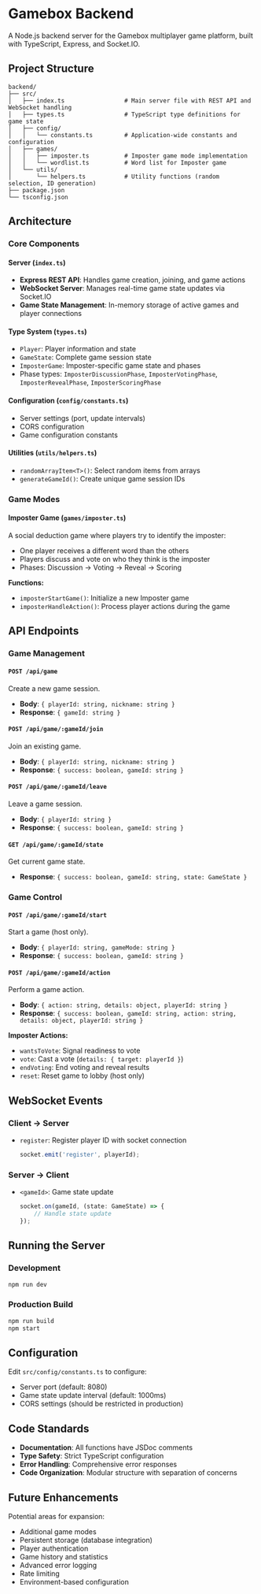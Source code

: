 # Gamebox Backend

A Node.js backend server for the Gamebox multiplayer game platform, built with TypeScript, Express, and Socket.IO.

## Project Structure

```
backend/
├── src/
│   ├── index.ts                 # Main server file with REST API and WebSocket handling
│   ├── types.ts                 # TypeScript type definitions for game state
│   ├── config/
│   │   └── constants.ts         # Application-wide constants and configuration
│   ├── games/
│   │   ├── imposter.ts          # Imposter game mode implementation
│   │   └── wordlist.ts          # Word list for Imposter game
│   └── utils/
│       └── helpers.ts           # Utility functions (random selection, ID generation)
├── package.json
└── tsconfig.json
```

## Architecture

### Core Components

#### Server (`index.ts`)

-   **Express REST API**: Handles game creation, joining, and game actions
-   **WebSocket Server**: Manages real-time game state updates via Socket.IO
-   **Game State Management**: In-memory storage of active games and player connections

#### Type System (`types.ts`)

-   `Player`: Player information and state
-   `GameState`: Complete game session state
-   `ImposterGame`: Imposter-specific game state and phases
-   Phase types: `ImposterDiscussionPhase`, `ImposterVotingPhase`, `ImposterRevealPhase`, `ImposterScoringPhase`

#### Configuration (`config/constants.ts`)

-   Server settings (port, update intervals)
-   CORS configuration
-   Game configuration constants

#### Utilities (`utils/helpers.ts`)

-   `randomArrayItem<T>()`: Select random items from arrays
-   `generateGameId()`: Create unique game session IDs

### Game Modes

#### Imposter Game (`games/imposter.ts`)

A social deduction game where players try to identify the imposter:

-   One player receives a different word than the others
-   Players discuss and vote on who they think is the imposter
-   Phases: Discussion → Voting → Reveal → Scoring

**Functions:**

-   `imposterStartGame()`: Initialize a new Imposter game
-   `imposterHandleAction()`: Process player actions during the game

## API Endpoints

### Game Management

#### `POST /api/game`

Create a new game session.

-   **Body**: `{ playerId: string, nickname: string }`
-   **Response**: `{ gameId: string }`

#### `POST /api/game/:gameId/join`

Join an existing game.

-   **Body**: `{ playerId: string, nickname: string }`
-   **Response**: `{ success: boolean, gameId: string }`

#### `POST /api/game/:gameId/leave`

Leave a game session.

-   **Body**: `{ playerId: string }`
-   **Response**: `{ success: boolean, gameId: string }`

#### `GET /api/game/:gameId/state`

Get current game state.

-   **Response**: `{ success: boolean, gameId: string, state: GameState }`

### Game Control

#### `POST /api/game/:gameId/start`

Start a game (host only).

-   **Body**: `{ playerId: string, gameMode: string }`
-   **Response**: `{ success: boolean, gameId: string }`

#### `POST /api/game/:gameId/action`

Perform a game action.

-   **Body**: `{ action: string, details: object, playerId: string }`
-   **Response**: `{ success: boolean, gameId: string, action: string, details: object, playerId: string }`

**Imposter Actions:**

-   `wantsToVote`: Signal readiness to vote
-   `vote`: Cast a vote (`details: { target: playerId }`)
-   `endVoting`: End voting and reveal results
-   `reset`: Reset game to lobby (host only)

## WebSocket Events

### Client → Server

-   `register`: Register player ID with socket connection
    ```typescript
    socket.emit('register', playerId);
    ```

### Server → Client

-   `<gameId>`: Game state update
    ```typescript
    socket.on(gameId, (state: GameState) => {
        // Handle state update
    });
    ```

## Running the Server

### Development

```bash
npm run dev
```

### Production Build

```bash
npm run build
npm start
```

## Configuration

Edit `src/config/constants.ts` to configure:

-   Server port (default: 8080)
-   Game state update interval (default: 1000ms)
-   CORS settings (should be restricted in production)

## Code Standards

-   **Documentation**: All functions have JSDoc comments
-   **Type Safety**: Strict TypeScript configuration
-   **Error Handling**: Comprehensive error responses
-   **Code Organization**: Modular structure with separation of concerns

## Future Enhancements

Potential areas for expansion:

-   Additional game modes
-   Persistent storage (database integration)
-   Player authentication
-   Game history and statistics
-   Advanced error logging
-   Rate limiting
-   Environment-based configuration
